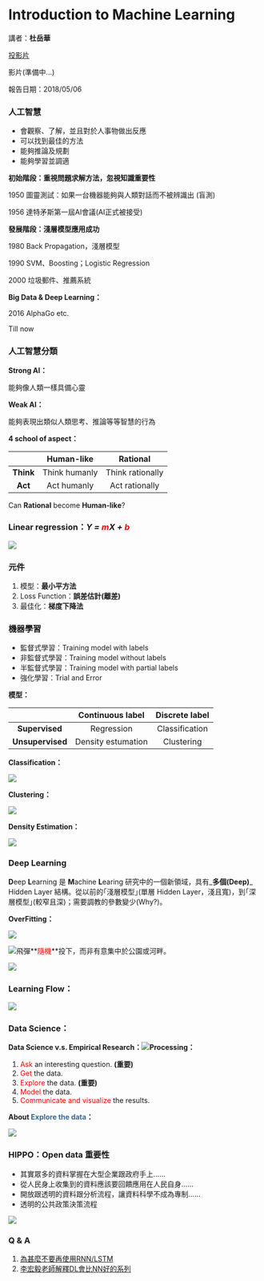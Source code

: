 # Introduction to Machine Learning

講者：**杜岳華**

[投影片](https://github.com/forrestning/PyToychTaichungMeetUp/raw/master/MeetUp01/20180506_data-science-and-machine-learning.pptx)

影片(準備中...)

報告日期：2018/05/06

### 人工智慧

* 會觀察、了解，並且對於人事物做出反應
* 可以找到最佳的方法
* 能夠推論及規劃
* 能夠學習並調適

**初始階段：重視問題求解方法，忽視知識重要性**

1950 圖靈測試：如果一台機器能夠與人類對話而不被辨識出 \(盲測\)

1956 達特矛斯第一屆AI會議\(AI正式被接受\)

**發展階段：淺層模型應用成功**

1980 Back Propagation，淺層模型

1990 SVM、Boosting；Logistic Regression

2000 垃圾郵件、推薦系統

**Big Data & Deep Learning：**

2016 AlphaGo etc.

Till now

### 人工智慧分類

**Strong AI：**

能夠像人類一樣具備心靈

**Weak AI：**

能夠表現出類似人類思考、推論等等智慧的行為

**4 school of aspect：**

|  | **Human-like** | **Rational** |
| :---: | :---: | :---: |
| **Think** | Think humanly | Think rationally |
| **Act** | Act humanly | Act rationally |

Can **Rational** become **Human-like**?

### Linear regression：_**Y = <font color="red">m</font>X + <font color="red">b</font>**_

![](/assets/LR.png)

### 元件

1. 模型：**最小平方法**
2. Loss Function：**誤差估計\(離差\)**
3. 最佳化：**梯度下降法**

### 機器學習

* 監督式學習：Training model with labels
* 非監督式學習：Training model without labels
* 半監督式學習：Training model with partial labels
* 強化學習：Trial and Error

**模型：**

|  | **Continuous label** | **Discrete label** |
| :---: | :---: | :---: |
| **Supervised** | Regression | Classification |
| **Unsupervised** | Density estumation | Clustering |

**Classification：**

![](/assets/Cllification.jpg)

**Clustering：**

![](/assets/Clustering.gif)

**Density Estimation：**

![](/assets/DE.jpg)

### Deep Learning

**D**eep **L**earning 是 **M**achine **L**earing 研究中的一個新領域，具有_**多個\(Deep\)**_ Hidden Layer 結構。從以前的｢淺層模型｣\(單層 Hidden Layer，淺且寬\)，到｢深層模型｣\(較窄且深\)；需要調教的參數變少\(Why?\)。

**OverFitting：**

![](/assets/OverFitting.jpg)

![](/assets/Beainfitting.jpg)飛彈**<font color="red">隨機</font>**投下，而非有意集中於公園或河畔。

![](/assets/VD-Err.png)

### **Learning Flow：**
![](/assets/LearningFlow.png)

### Data Science：

**Data Science v.s. Empirical Research：**![](/assets/DataScience.png)**Processing：**

1. <font color="red">Ask</font> an interesting question. **\(重要\)**
2. <font color="red">Get</font> the data.
3. <font color="red">Explore</font> the data. **\(重要\)**
4. <font color="red">Model</font> the data.
5. <font color="red">Communicate and visualize</font> the results.

**About <font color="#336699">Explore the data</font>：**

![](/assets/ExploreData.png)

### HIPPO：Open data 重要性

* 其實眾多的資料掌握在大型企業跟政府手上……
* 從人民身上收集到的資料應該要回饋應用在人民自身……
* 開放跟透明的資料跟分析流程，讓資料科學不成為專制……
* 透明的公共政策決策流程

![](/assets/Hippo.jpg)

### Q & A
1. [為甚麼不要再使用RNN/LSTM](https://towardsdatascience.com/the-fall-of-rnn-lstm-2d1594c74ce0)
2. [李宏毅老師解釋DL會比NN好的系列](https://youtu.be/KKT2VkTdFyc)

